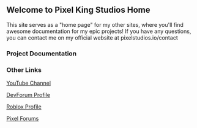 ## Welcome to Pixel King Studios Home

This site serves as a "home page" for my other sites, where you'll find awesome documentation for my epic projects! If you have any questions, you can contact me on my official website at pixelstudios.io/contact

### Project Documentation

### Other Links

[YouTube Channel](https://www.youtube.com/channel/UClQz42Bug4Guojn3ofJgIhw)

[DevForum Profile](https://devforum.roblox.com/u/p1x3l_k1ng)

[Roblox Profile](https://www.roblox.com/users/967195595/profile)

[Pixel Forums](https://pixelkingstudios.wixsite.com/forum)
